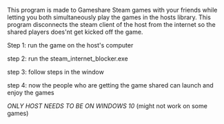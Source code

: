 This program is made to Gameshare Steam games with your friends while letting you both simultaneously play the games in the hosts library. This program disconnects the steam client of the host from the internet so the shared players does'nt get kicked off the game.

Step 1: run the game on the host's computer

step 2: run the steam_internet_blocker.exe

step 3: follow steps in the window

step 4: now the people who are getting the game shared can launch and enjoy the games

*ONLY HOST NEEDS TO BE ON WINDOWS 10*
(might not work on some games)
